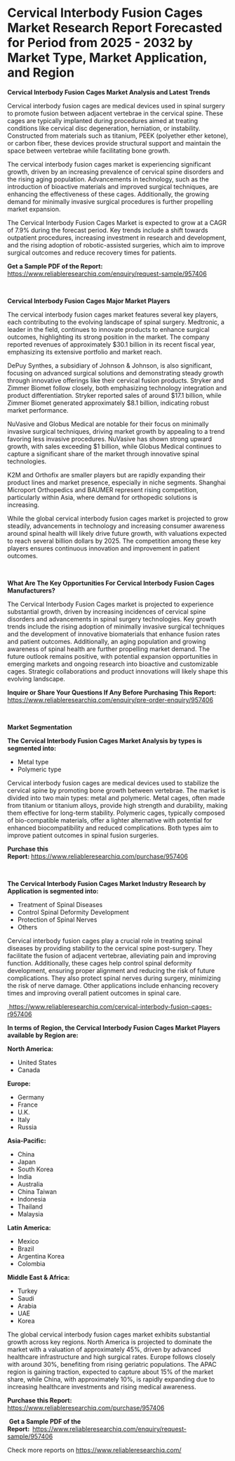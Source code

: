 <p><h1>Cervical Interbody Fusion Cages Market Research Report Forecasted for Period from 2025 -  2032 by Market Type, Market Application, and Region</h1></p><p><strong>Cervical Interbody Fusion Cages Market Analysis and Latest Trends</strong></p>
<p><p>Cervical interbody fusion cages are medical devices used in spinal surgery to promote fusion between adjacent vertebrae in the cervical spine. These cages are typically implanted during procedures aimed at treating conditions like cervical disc degeneration, herniation, or instability. Constructed from materials such as titanium, PEEK (polyether ether ketone), or carbon fiber, these devices provide structural support and maintain the space between vertebrae while facilitating bone growth.</p><p>The cervical interbody fusion cages market is experiencing significant growth, driven by an increasing prevalence of cervical spine disorders and the rising aging population. Advancements in technology, such as the introduction of bioactive materials and improved surgical techniques, are enhancing the effectiveness of these cages. Additionally, the growing demand for minimally invasive surgical procedures is further propelling market expansion. </p><p>The Cervical Interbody Fusion Cages Market is expected to grow at a CAGR of 7.9% during the forecast period. Key trends include a shift towards outpatient procedures, increasing investment in research and development, and the rising adoption of robotic-assisted surgeries, which aim to improve surgical outcomes and reduce recovery times for patients. </p></p>
<p><strong>Get a Sample PDF of the Report:&nbsp;</strong> <a href="https://www.reliableresearchiq.com/enquiry/request-sample/957406?utm_campaign=3384&utm_medium=2&utm_source=Github&utm_content=ia&utm_term=09042025&utm_id=cervical-interbody-fusion-cages">https://www.reliableresearchiq.com/enquiry/request-sample/957406</a></p>
<p>&nbsp;</p>
<p><strong>Cervical Interbody Fusion Cages Major Market Players</strong></p>
<p><p>The cervical interbody fusion cages market features several key players, each contributing to the evolving landscape of spinal surgery. Medtronic, a leader in the field, continues to innovate products to enhance surgical outcomes, highlighting its strong position in the market. The company reported revenues of approximately $30.1 billion in its recent fiscal year, emphasizing its extensive portfolio and market reach.</p><p>DePuy Synthes, a subsidiary of Johnson & Johnson, is also significant, focusing on advanced surgical solutions and demonstrating steady growth through innovative offerings like their cervical fusion products. Stryker and Zimmer Biomet follow closely, both emphasizing technology integration and product differentiation. Stryker reported sales of around $17.1 billion, while Zimmer Biomet generated approximately $8.1 billion, indicating robust market performance.</p><p>NuVasive and Globus Medical are notable for their focus on minimally invasive surgical techniques, driving market growth by appealing to a trend favoring less invasive procedures. NuVasive has shown strong upward growth, with sales exceeding $1 billion, while Globus Medical continues to capture a significant share of the market through innovative spinal technologies.</p><p>K2M and Orthofix are smaller players but are rapidly expanding their product lines and market presence, especially in niche segments. Shanghai Microport Orthopedics and BAUMER represent rising competition, particularly within Asia, where demand for orthopedic solutions is increasing.</p><p>While the global cervical interbody fusion cages market is projected to grow steadily, advancements in technology and increasing consumer awareness around spinal health will likely drive future growth, with valuations expected to reach several billion dollars by 2025. The competition among these key players ensures continuous innovation and improvement in patient outcomes.</p></p>
<p>&nbsp;</p>
<p><strong>What Are The Key Opportunities For Cervical Interbody Fusion Cages Manufacturers?</strong></p>
<p><p>The Cervical Interbody Fusion Cages market is projected to experience substantial growth, driven by increasing incidences of cervical spine disorders and advancements in spinal surgery technologies. Key growth trends include the rising adoption of minimally invasive surgical techniques and the development of innovative biomaterials that enhance fusion rates and patient outcomes. Additionally, an aging population and growing awareness of spinal health are further propelling market demand. The future outlook remains positive, with potential expansion opportunities in emerging markets and ongoing research into bioactive and customizable cages. Strategic collaborations and product innovations will likely shape this evolving landscape.</p></p>
<p><strong>Inquire or Share Your Questions If Any Before Purchasing This Report:</strong> <a href="https://www.reliableresearchiq.com/enquiry/pre-order-enquiry/957406?utm_campaign=3384&utm_medium=2&utm_source=Github&utm_content=ia&utm_term=09042025&utm_id=cervical-interbody-fusion-cages">https://www.reliableresearchiq.com/enquiry/pre-order-enquiry/957406</a></p>
<p>&nbsp;</p>
<p><strong>Market Segmentation</strong></p>
<p><strong>The Cervical Interbody Fusion Cages Market Analysis by types is segmented into:</strong></p>
<p><ul><li>Metal type</li><li>Polymeric type</li></ul></p>
<p><p>Cervical interbody fusion cages are medical devices used to stabilize the cervical spine by promoting bone growth between vertebrae. The market is divided into two main types: metal and polymeric. Metal cages, often made from titanium or titanium alloys, provide high strength and durability, making them effective for long-term stability. Polymeric cages, typically composed of bio-compatible materials, offer a lighter alternative with potential for enhanced biocompatibility and reduced complications. Both types aim to improve patient outcomes in spinal fusion surgeries.</p></p>
<p><strong>Purchase this Report:&nbsp;</strong><a href="https://www.reliableresearchiq.com/purchase/957406?utm_campaign=3384&utm_medium=2&utm_source=Github&utm_content=ia&utm_term=09042025&utm_id=cervical-interbody-fusion-cages">https://www.reliableresearchiq.com/purchase/957406</a></p>
<p>&nbsp;</p>
<p><strong>The Cervical Interbody Fusion Cages Market Industry Research by Application is segmented into:</strong></p>
<p><ul><li>Treatment of Spinal Diseases</li><li>Control Spinal Deformity Development</li><li>Protection of Spinal Nerves</li><li>Others</li></ul></p>
<p><p>Cervical interbody fusion cages play a crucial role in treating spinal diseases by providing stability to the cervical spine post-surgery. They facilitate the fusion of adjacent vertebrae, alleviating pain and improving function. Additionally, these cages help control spinal deformity development, ensuring proper alignment and reducing the risk of future complications. They also protect spinal nerves during surgery, minimizing the risk of nerve damage. Other applications include enhancing recovery times and improving overall patient outcomes in spinal care.</p></p>
<p><a href="https://www.reliableresearchiq.com/cervical-interbody-fusion-cages-r957406?utm_campaign=3384&utm_medium=2&utm_source=Github&utm_content=ia&utm_term=09042025&utm_id=cervical-interbody-fusion-cages">&nbsp;https://www.reliableresearchiq.com/cervical-interbody-fusion-cages-r957406</a></p>
<p><strong>In terms of Region, the Cervical Interbody Fusion Cages Market Players available by Region are:</strong></p>
<p>
    <p> <strong> North America: </strong>
        <ul>
            <li>United States</li>
            <li>Canada</li>
        </ul>
        </p> 
    <p> <strong> Europe: </strong>
        <ul>
            <li>Germany</li>
            <li>France</li>
            <li>U.K.</li>
            <li>Italy</li>
            <li>Russia</li>
        </ul>
        </p> 
    <p> <strong> Asia-Pacific: </strong>
        <ul>
            <li>China</li>
            <li>Japan</li>
            <li>South Korea</li>
            <li>India</li>
            <li>Australia</li>
            <li>China Taiwan</li>
            <li>Indonesia</li>
            <li>Thailand</li>
            <li>Malaysia</li>
        </ul>
        </p> 
    <p> <strong> Latin America: </strong>
        <ul>
            <li>Mexico</li>
            <li>Brazil</li>
            <li>Argentina Korea</li>
            <li>Colombia</li>
        </ul>
        </p> 
    <p> <strong> Middle East & Africa: </strong>
        <ul>
            <li>Turkey</li>
            <li>Saudi</li>
            <li>Arabia</li>
            <li>UAE</li>
            <li>Korea</li>
        </ul>
    </p>
    </p>
<p><p>The global cervical interbody fusion cages market exhibits substantial growth across key regions. North America is projected to dominate the market with a valuation of approximately 45%, driven by advanced healthcare infrastructure and high surgical rates. Europe follows closely with around 30%, benefiting from rising geriatric populations. The APAC region is gaining traction, expected to capture about 15% of the market share, while China, with approximately 10%, is rapidly expanding due to increasing healthcare investments and rising medical awareness.</p></p>
<p><strong>Purchase this Report: </strong><a href="https://www.reliableresearchiq.com/purchase/957406?utm_campaign=3384&utm_medium=2&utm_source=Github&utm_content=ia&utm_term=09042025&utm_id=cervical-interbody-fusion-cages">https://www.reliableresearchiq.com/purchase/957406</a></p>
<p>&nbsp;<strong>Get a Sample PDF of the Report:&nbsp;&nbsp;</strong><a href="https://www.reliableresearchiq.com/enquiry/request-sample/957406?utm_campaign=3384&utm_medium=2&utm_source=Github&utm_content=ia&utm_term=09042025&utm_id=cervical-interbody-fusion-cages">https://www.reliableresearchiq.com/enquiry/request-sample/957406</a></p>
<p><strong></strong></p>
<p>Check more reports on <a href="https://www.reliableresearchiq.com/?utm_campaign=3384&utm_medium=2&utm_source=Github&utm_content=ia&utm_term=09042025&utm_id=cervical-interbody-fusion-cages">https://www.reliableresearchiq.com/</a></p>